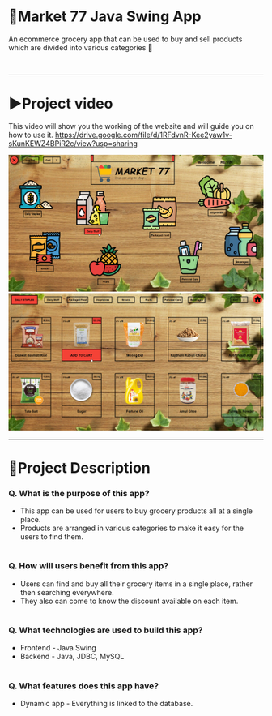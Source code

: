 # 🛒Market 77 Java Swing App

An ecommerce grocery app that can be used to buy and sell products which are divided into various categories 🛒

<br/>
<hr>

# ▶Project video
This video will show you the working of the website and will guide you on how to use it.
https://drive.google.com/file/d/1RFdvnR-Kee2yaw1v-sKunKEWZ4BPiR2c/view?usp=sharing

<img alt="Home.java" src="https://github.com/Kevin-Menezes/Market-77/blob/main/HomePage.jpg">
<img alt="Daily Staples.java" src="https://github.com/Kevin-Menezes/Market-77/blob/main/DailyStaples.jpg">

<br/>
<hr>

# 📄Project Description
### Q. What is the purpose of this app?
- This app can be used for users to buy grocery products all at a single place.
- Products are arranged in various categories to make it easy for the users to find them.
#

### Q. How will users benefit from this app?
- Users can find and buy all their grocery items in a single place, rather then searching everywhere.
- They also can come to know the discount available on each item.
#

### Q. What technologies are used to build this app?
- Frontend - Java Swing
- Backend - Java, JDBC, MySQL
#

### Q. What features does this app have?
- Dynamic app - Everything is linked to the database.
